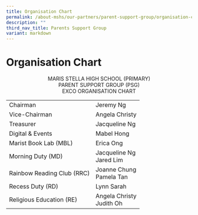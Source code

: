 ```yaml
---
title: Organisation Chart
permalink: /about-mshs/our-partners/parent-support-group/organisation-chart/
description: ""
third_nav_title: Parents Support Group
variant: markdown
---
```

# Organisation Chart

<center>  
MARIS STELLA HIGH SCHOOL (PRIMARY)<br>
PARENT SUPPORT GROUP (PSG)<br>
EXCO ORGANISATION CHART
</center>


<table>
<tbody>
  <tr>
    <td>Chairman  </td>
    <td>Jeremy Ng<br></td>
  </tr>
  <tr>
    <td>Vice-Chairman</td>
    <td>Angela Christy<br></td>
  </tr>
	  <tr>
    <td>Treasurer</td>
    <td>Jacqueline Ng<br></td>
  </tr>
	 <tr>
    <td>Digital &amp; Events</td>
    <td>Mabel Hong<br></td>
  </tr>
  <tr>
    <td>Marist Book Lab (MBL)</td>
    <td>Erica Ong<br></td>
  </tr>
  <tr>
    <td>Morning Duty (MD)<br></td>
    <td>Jacqueline Ng<br>Jared Lim<br></td>
  </tr>
	  <tr>
    <td>Rainbow Reading Club (RRC)</td>
    <td>Joanne Chung<br>Pamela Tan          </td>
  </tr>
  <tr>
    <td>Recess Duty (RD)<br></td>
    <td>Lynn Sarah<br></td>
  </tr>
  <tr>
    <td>Religious Education (RE) <br></td>
    <td>Angela Christy<br>Judith Oh<br></td>
  </tr>

	
</tbody>
</table>